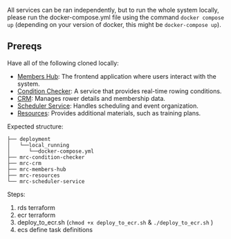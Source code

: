 
All services can be ran independently, but to run the whole system locally, please run the docker-compose.yml file using the command `docker compose up` (depending on your version of docker, this might be `docker-compose up`). 

## Prereqs

Have all of the following cloned locally: 
* [Members Hub](https://github.com/mrc-rowers-hub/mrc-members-hub): The frontend application where users interact with the system.
* [Condition Checker](https://github.com/mrc-rowers-hub/mrc-condition-checker): A service that provides real-time rowing conditions.
* [CRM](https://github.com/mrc-rowers-hub/mrc-crm): Manages rower details and membership data.
* [Scheduler Service](https://github.com/mrc-rowers-hub/mrc-scheduler-service): Handles scheduling and event organization.
* [Resources](https://github.com/mrc-rowers-hub/mrc-resources): Provides additional materials, such as training plans.

Expected structure:
```
├── deployment
│   └──local_running
│      └──docker-compose.yml
├── mrc-condition-checker
├── mrc-crm
├── mrc-members-hub 
├── mrc-resources
└── mrc-scheduler-service
```

Steps: 
1. rds terraform 
2. ecr terraform 
3. deploy_to_ecr.sh (`chmod +x deploy_to_ecr.sh` & `./deploy_to_ecr.sh`
   )
4. ecs define task definitions 